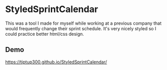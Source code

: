 # StyledSprintCalendar
This was a tool I made for myself while working at a previous company that would frequently change their sprint schedule. It's very nicely styled so I could practice better html/css design.

## Demo

https://tiptup300.github.io/StyledSprintCalendar/
